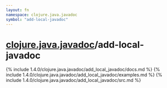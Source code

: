 ```yaml
---
layout: fn
namespace: clojure.java.javadoc
symbol: "add-local-javadoc"
---
```


# [clojure.java.javadoc](../)/add-local-javadoc

{% include 1.4.0/clojure.java.javadoc/add_local_javadoc/docs.md %}
{% include 1.4.0/clojure.java.javadoc/add_local_javadoc/examples.md %}
{% include 1.4.0/clojure.java.javadoc/add_local_javadoc/src.md %}

